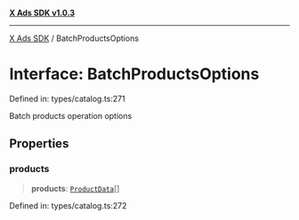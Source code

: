 [**X Ads SDK v1.0.3**](../README.md)

***

[X Ads SDK](../globals.md) / BatchProductsOptions

# Interface: BatchProductsOptions

Defined in: types/catalog.ts:271

Batch products operation options

## Properties

### products

> **products**: [`ProductData`](ProductData.md)[]

Defined in: types/catalog.ts:272
